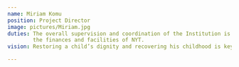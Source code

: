 ```yaml
---
name: Miriam Komu
position: Project Director
image: pictures/Miriam.jpg
duties: The overall supervision and coordination of the Institution is done by a qualified manager who is in charge of
        the finances and facilities of NYT. 
vision: Restoring a child’s dignity and recovering his childhood is key to enabling them to make choices that can transform their lives and create pathways to a hopeful future is the greatest fulfilment of our assignment.

---
```





